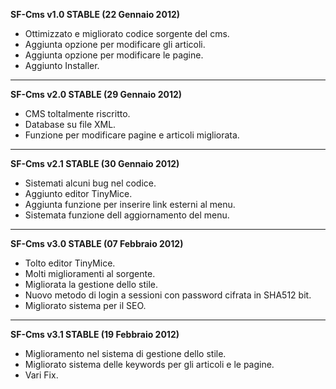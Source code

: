 **SF-Cms v1.0 STABLE (22 Gennaio 2012)**

- Ottimizzato e migliorato codice sorgente del cms.
- Aggiunta opzione per modificare gli articoli.
- Aggiunta opzione per modificare le pagine.
- Aggiunto Installer.

----------

**SF-Cms v2.0 STABLE (29 Gennaio 2012)**

- CMS toltalmente riscritto.
- Database su file XML.
- Funzione per modificare pagine e articoli migliorata.

----------

**SF-Cms v2.1 STABLE (30 Gennaio 2012)**

- Sistemati alcuni bug nel codice.
- Aggiunto editor TinyMice.
- Aggiunta funzione per inserire link esterni al menu.
- Sistemata funzione dell aggiornamento del menu.

----------

**SF-Cms v3.0 STABLE (07 Febbraio 2012)**

- Tolto editor TinyMice.
- Molti miglioramenti al sorgente.
- Migliorata la gestione dello stile.
- Nuovo metodo di login a sessioni con password cifrata in SHA512 bit.
- Migliorato sistema per il SEO.

----------

**SF-Cms v3.1 STABLE (19 Febbraio 2012)**

- Miglioramento nel sistema di gestione dello stile.
- Migliorato sistema delle keywords per gli articoli e le pagine.
- Vari Fix.
